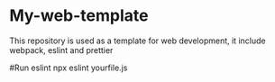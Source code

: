 # My-web-template
This repository is used as a template for web development, it include webpack, eslint and prettier

#Run eslint
npx eslint yourfile.js